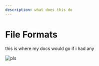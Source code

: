 ```yaml
---
description: what does this do
---
```


# File Formats

this is where my docs would go if i had any

![pls](https://i.imgur.com/O8NBR9X.png)

